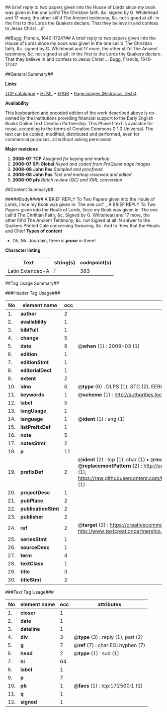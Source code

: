 #A brief reply to two papers given into the House of Lords since my book was given in the one call'd The Christian faith, &c. signed by G. Whitehead and 17 more, the other stil'd The Ancient testimony, &c. not signed at all : in the first to the Lords the Quakers declare. That they believe in and confess to Jesus Christ ...#

##Bugg, Francis, 1640-1724?##
A brief reply to two papers given into the House of Lords since my book was given in the one call'd The Christian faith, &c. signed by G. Whitehead and 17 more, the other stil'd The Ancient testimony, &c. not signed at all : in the first to the Lords the Quakers declare. That they believe in and confess to Jesus Christ ...
Bugg, Francis, 1640-1724?

##General Summary##

**Links**

[TCP catalogue](http://www.ota.ox.ac.uk/tcp/)  • 
[HTML](http://tei.it.ox.ac.uk/tcp/Texts-HTML/free/A77/A77767.html)  • 
[EPUB](http://tei.it.ox.ac.uk/tcp/Texts-EPUB/free/A77/A77767.epub) • 
[Page images (Historical Texts)](https://data.historicaltexts.jisc.ac.uk/view?pubId=eebo-45789186e&pageId=eebo-45789186e-172500-1)

**Availability**

This keyboarded and encoded edition of the
	       work described above is co-owned by the institutions
	       providing financial support to the Early English Books
	       Online Text Creation Partnership. This Phase I text is
	       available for reuse, according to the terms of Creative
	       Commons 0 1.0 Universal. The text can be copied,
	       modified, distributed and performed, even for
	       commercial purposes, all without asking permission.

**Major revisions**

1. __2008-07__ __TCP__ *Assigned for keying and markup*
1. __2008-07__ __SPi Global__ *Keyed and coded from ProQuest page images*
1. __2008-08__ __John Pas__ *Sampled and proofread*
1. __2008-08__ __John Pas__ *Text and markup reviewed and edited*
1. __2008-09__ __pfs__ *Batch review (QC) and XML conversion*

##Content Summary##

#####Body#####
A BRIEF REPLY To Two Papers given into the Houſe of Lords, ſince my Book was given in: The one call'
    _ A BRIEF REPLY To Two Papers given into the Houſe of Lords, ſince my Book was given in: The one call'd The Chriſtian Faith, &c. Signed by G. Whitehead and 17 more, the other ſtil'd The Ancient Teſtimony, &c. not Signed at all
IN anſwer to the Quakers Printed Caſe concerning Swearing, &c. And to ſhew that the Heads and Chief 
**Types of content**

  * Oh, Mr. Jourdain, there is **prose** in there!

**Character listing**


|Text|string(s)|codepoint(s)|
|---|---|---|
|Latin Extended-A|ſ|383|

##Tag Usage Summary##

###Header Tag Usage###

|No|element name|occ|attributes|
|---|---|---|---|
|1.|__author__|2||
|2.|__availability__|1||
|3.|__biblFull__|1||
|4.|__change__|5||
|5.|__date__|8| @__when__ (1) : 2009-03 (1)|
|6.|__edition__|1||
|7.|__editionStmt__|1||
|8.|__editorialDecl__|1||
|9.|__extent__|2||
|10.|__idno__|6| @__type__ (6) : DLPS (1), STC (2), EEBO-CITATION (1), OCLC (1), VID (1)|
|11.|__keywords__|1| @__scheme__ (1) : http://authorities.loc.gov/ (1)|
|12.|__label__|5||
|13.|__langUsage__|1||
|14.|__language__|1| @__ident__ (1) : eng (1)|
|15.|__listPrefixDef__|1||
|16.|__note__|5||
|17.|__notesStmt__|2||
|18.|__p__|11||
|19.|__prefixDef__|2| @__ident__ (2) : tcp (1), char (1)  •  @__matchPattern__ (2) : ([0-9\-]+):([0-9IVX]+) (1), (.+) (1)  •  @__replacementPattern__ (2) : http://eebo.chadwyck.com/downloadtiff?vid=$1&page=$2 (1), https://raw.githubusercontent.com/textcreationpartnership/Texts/master/tcpchars.xml#$1 (1)|
|20.|__projectDesc__|1||
|21.|__pubPlace__|2||
|22.|__publicationStmt__|2||
|23.|__publisher__|2||
|24.|__ref__|2| @__target__ (2) : https://creativecommons.org/publicdomain/zero/1.0/ (1), http://www.textcreationpartnership.org/docs/. (1)|
|25.|__seriesStmt__|1||
|26.|__sourceDesc__|1||
|27.|__term__|4||
|28.|__textClass__|1||
|29.|__title__|3||
|30.|__titleStmt__|2||


###Text Tag Usage###

|No|element name|occ|attributes|
|---|---|---|---|
|1.|__closer__|1||
|2.|__date__|1||
|3.|__dateline__|1||
|4.|__div__|3| @__type__ (3) : reply (1), part (2)|
|5.|__g__|7| @__ref__ (7) : char:EOLhyphen (7)|
|6.|__head__|2| @__type__ (1) : sub (1)|
|7.|__hi__|64||
|8.|__label__|1||
|9.|__p__|7||
|10.|__pb__|1| @__facs__ (1) : tcp:172500:1 (1)|
|11.|__q__|1||
|12.|__signed__|1||
